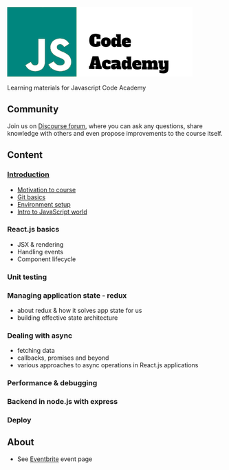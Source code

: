 ![Code Academy](/assets/img/js-logo-msd-big.png)

Learning materials for Javascript Code Academy

## Community

Join us on [Discourse forum](http://discourse.js-code-academy.eu/), 
where you can ask any questions, share knowledge with others
and even propose improvements to the course itself.

## Content

### [Introduction](introduction/README.md)

 - [Motivation to course](introduction/motivation.md)
 - [Git basics](introduction/git_basics.md)
 - [Environment setup](introduction/environment.md)
 - [Intro to JavaScript world](introduction/intro_to_js.md)
 
### React.js basics
 - JSX & rendering
 - Handling events
 - Component lifecycle
 
### Unit testing 
 
### Managing application state - redux
 - about redux & how it solves app state for us
 - building effective state architecture
 
### Dealing with async
 - fetching data
 - callbacks, promises and beyond
 - various approaches to async operations in React.js applications
 
### Performance & debugging

### Backend in node.js with express
 
### Deploy
 
## About

- See [Eventbrite](https://www.eventbrite.com/e/javascript-code-academy-by-msd-at-prague-tickets-31930493967) event page